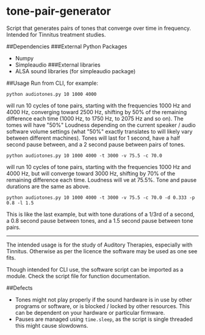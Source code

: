 # tone-pair-generator
Script that generates pairs of tones that converge over time in frequency. Intended for Tinnitus treatment studies.

##Dependencies
###External Python Packages
- Numpy
- Simpleaudio
###External libraries
- ALSA sound libraries (for simpleaudio package)

##Usage
Run from CLI, for example:

    python audiotones.py 10 1000 4000

will run 10 cycles of tone pairs, starting with the frequencies 1000 Hz and 4000 Hz, 
converging toward 2500 Hz, shifting by 50% of the remaining difference each time 
(1000 Hz, to 1750 Hz, to 2075 Hz and so on). The tomes will have "50%" Loudness depending
on the current speaker / audio software volume settings (what "50%" exactly translates to will
likely vary between different machines). Tones will last for 1 second, have a half second pause 
between, and a 2 second pause between pairs of tones. 

    python audiotones.py 10 1000 4000 -t 3000 -v 75.5 -c 70.0
    
will run 10 cycles of tone pairs, starting with the frequencies 1000 Hz and 4000 Hz, 
but will converge toward 3000 Hz, shifting by 70% of the remaining difference each time. 
Loudness will ve at 75.5%. Tone and pause durations are the same as above.

    python audiotones.py 10 1000 4000 -t 3000 -v 75.5 -c 70.0 -d 0.333 -p 0.8 -l 1.5
    
This is like the last example, but with tone durations of a 1/3rd of a second, a 0.8 second 
pause between tones, and a 1.5 second pause between tone pairs.

---

The intended usage is for the study of Auditory Therapies, especially with Tinnitus. Otherwise
as per the licence the software may be used as one see fits.

Though intended for CLI use, the software script can be imported as a module. Check
the script file for function documentation.

##Defects
- Tones might not play properly if the sound hardware is in use by other programs or software,
or is blocked / locked by other resources. This can be dependent on your hardware
or particular firmware. 
- Pauses are managed using `time.sleep`, as the script is single threaded this might cause 
slowdowns. 
 

